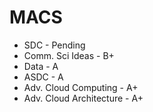 # MACS

- SDC - Pending
- Comm. Sci Ideas - B+
- Data - A
- ASDC - A
- Adv. Cloud Computing - A+
- Adv. Cloud Architecture - A+